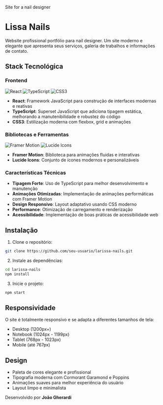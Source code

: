 Site for a nail designer
# Lissa Nails

Website profissional portfólio para nail designer. Um site moderno e elegante que apresenta seus serviços, galeria de trabalhos e informações de contato.

## Stack Tecnológica

### Frontend
<div align="left">
  <img src="https://img.shields.io/badge/React-20232A?style=for-the-badge&logo=react&logoColor=61DAFB" alt="React" />
  <img src="https://img.shields.io/badge/TypeScript-007ACC?style=for-the-badge&logo=typescript&logoColor=white" alt="TypeScript" />
  <img src="https://img.shields.io/badge/CSS3-1572B6?style=for-the-badge&logo=css3&logoColor=white" alt="CSS3" />
</div>

- **React**: Framework JavaScript para construção de interfaces modernas e reativas
- **TypeScript**: Superset JavaScript que adiciona tipagem estática, melhorando a manutenibilidade e robustez do código
- **CSS3**: Estilização moderna com flexbox, grid e animações

### Bibliotecas e Ferramentas
<div align="left">
  <img src="https://img.shields.io/badge/Framer_Motion-0055FF?style=for-the-badge&logo=framer&logoColor=white" alt="Framer Motion" />
  <img src="https://img.shields.io/badge/Lucide_Icons-000000?style=for-the-badge&logo=lucide&logoColor=white" alt="Lucide Icons" />
</div>

- **Framer Motion**: Biblioteca para animações fluidas e interativas
- **Lucide Icons**: Conjunto de ícones modernos e personalizáveis

### Características Técnicas

- **Tipagem Forte**: Uso de TypeScript para melhor desenvolvimento e manutenção
- **Animações Otimizadas**: Implementação de animações performáticas com Framer Motion
- **Design Responsivo**: Layout adaptativo usando CSS moderno
- **Performance**: Otimização de carregamento e renderização
- **Acessibilidade**: Implementação de boas práticas de acessibilidade web

## Instalação

1. Clone o repositório:
```bash
git clone https://github.com/seu-usuario/larissa-nails.git
```

2. Instale as dependências:
```bash
cd larissa-nails
npm install
```

3. Inicie o projeto:
```bash
npm start
```

## Responsividade

O site é totalmente responsivo e se adapta a diferentes tamanhos de tela:
- Desktop (1200px+)
- Notebook (1024px - 1199px)
- Tablet (768px - 1023px)
- Mobile (até 767px)

## Design

- Paleta de cores elegante e profissional
- Tipografia moderna com Cormorant Garamond e Poppins
- Animações suaves para melhor experiência do usuário
- Layout limpo e minimalista


Desenvolvido por **João Gherardi**
